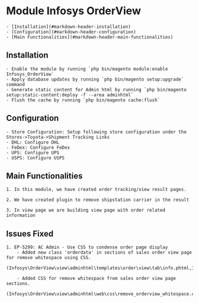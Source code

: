 # Module Infosys OrderView

	- [Installation](#markdown-header-installation)
	- [Configuration](#markdown-header-configuration)
	- [Main Functionalities](#markdown-header-main-functionalities)

## Installation

	- Enable the module by running `php bin/magento module:enable Infosys_OrderView`
	- Apply database updates by running `php bin/magento setup:upgrade` command
	- Generate static content for Admin html by running `php bin/magento setup:static-content:deploy -f --area adminhtml`
	- Flush the cache by running `php bin/magento cache:flush`

## Configuration

	- Store Configuration: Setup following store configuration under the Stores->Toyota->Shipment Tracking Links
	- DHL: Configure DHL
	- FeDex: Configure FeDex
	- UPS: Configure UPS
	- USPS: Configure USPS

## Main Functionalities
	1. In this module, we have created order tracking/view result pages.

	2. We have created plugin to remove shipstation carrier in the result

	3. In view page we are building view page with order related information
	
## Issues Fixed

	1. EP-5299: AC Admin - Use CSS to condense order page display
		- Added new class 'orderdata' in sections of sales order view page for remove whitespace using CSS.
		(Infosys\OrderView\view\adminhtml\templates\order\view\tab\info.phtml,Infosys\OrderView\view\adminhtml\templates\order\view\info.phtml)

		- Added CSS for remove whitespace from sales order view page sections.
		(Infosys\OrderView\view\adminhtml\web\css\remove_orderview_whitespace.css)